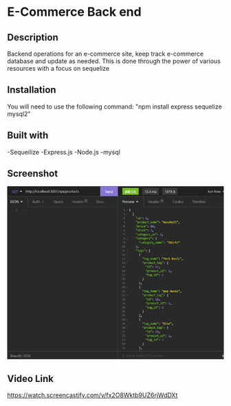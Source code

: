 
# E-Commerce Back end

## Description 
Backend operations for an e-commerce site, keep track e-commerce database and update as needed. This is done through the power of various resources with a focus on sequelize 

## Installation
You will need to use the following command: "npm install express sequelize mysql2"

## Built with 
-Sequeilize
-Express.js
-Node.js
-mysql

## Screenshot
![alt text](assets/images/ecoms.PNG)

## Video Link

https://watch.screencastify.com/v/fx2O8Wktb9UZ6rjWdDXt

